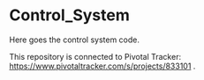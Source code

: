 Control_System
==============

Here goes the control system code.

This repository is connected to Pivotal Tracker: https://www.pivotaltracker.com/s/projects/833101 .
